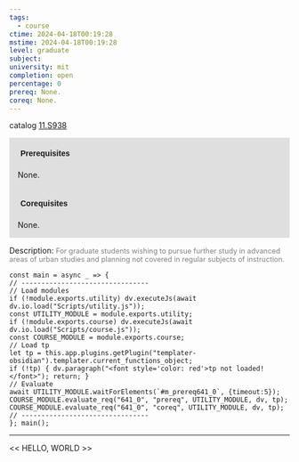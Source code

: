 ```yaml
---
tags:
  - course
ctime: 2024-04-18T00:19:28
mstime: 2024-04-18T00:19:28
level: graduate
subject: 
university: mit
completion: open
percentage: 0
prereq: None.
coreq: None.
---
```


catalog [11.S938](http://student.mit.edu/catalog/m11c.html#11.S938)

<span style="display: block; padding: 15px; background-color: rgb(100, 100, 100, 0.2);"><font id="m_prereq641_0" style="display: block; font-family: Arial, sans-serif; font-weight: bold; padding: 5px">Prerequisites</font><br><span id="prereq641_0">None.</span></span>
<span style="display: block; padding: 15px; background-color: rgb(100, 100, 100, 0.2);"><font id="m_coreq641_0" style="display: block; font-family: Arial, sans-serif; font-weight: bold; padding: 5px">Corequisites</font><br><span id="coreq641_0">None.</span></span>

<font style="">Description:</font>
<font style="color: grey; font-size: 0.8rem;">For graduate students wishing to pursue further study in advanced areas of urban studies and planning not covered in regular subjects of instruction.</font>

```dataviewjs
const main = async _ => {
// --------------------------------
// Load modules
if (!module.exports.utility) dv.executeJs(await dv.io.load("Scripts/utility.js"));
const UTILITY_MODULE = module.exports.utility;
if (!module.exports.course) dv.executeJs(await dv.io.load("Scripts/course.js"));
const COURSE_MODULE = module.exports.course;
// Load tp
let tp = this.app.plugins.getPlugin("templater-obsidian").templater.current_functions_object;
if (!tp) { dv.paragraph("<font style='color: red'>tp not loaded!</font>"); return; }
// Evaluate
await UTILITY_MODULE.waitForElements(`#m_prereq641_0`, {timeout:5});
COURSE_MODULE.evaluate_req("641_0", "prereq", UTILITY_MODULE, dv, tp);
COURSE_MODULE.evaluate_req("641_0", "coreq", UTILITY_MODULE, dv, tp);
// --------------------------------
}; main();
```

---

<< HELLO, WORLD >>

